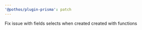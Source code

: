 ```yaml
---
'@pothos/plugin-prisma': patch
---
```


Fix issue with fields selects when created created with functions
